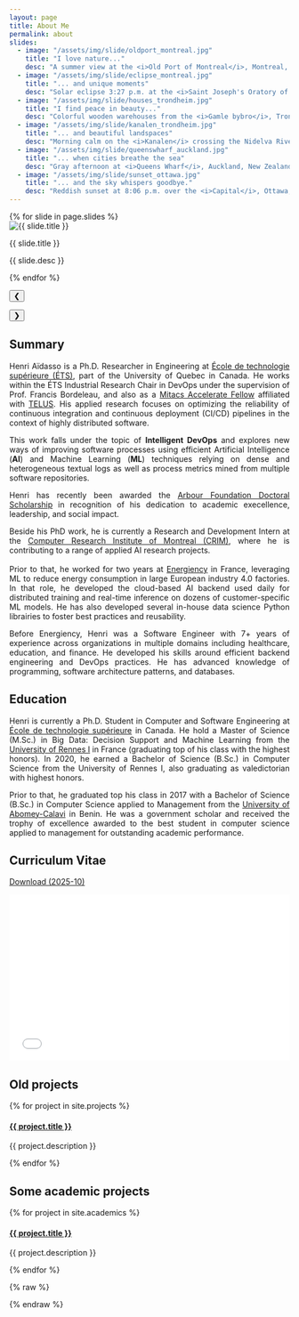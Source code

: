 ```yaml
---
layout: page
title: About Me
permalink: about
slides:
  - image: "/assets/img/slide/oldport_montreal.jpg"
    title: "I love nature..."
    desc: "A summer view at the <i>Old Port of Montreal</i>, Montreal, Canada."
  - image: "/assets/img/slide/eclipse_montreal.jpg"
    title: "... and unique moments"
    desc: "Solar eclipse 3:27 p.m. at the <i>Saint Joseph's Oratory of Mount Royal</i>, Montreal, Canada."
  - image: "/assets/img/slide/houses_trondheim.jpg"
    title: "I find peace in beauty..."
    desc: "Colorful wooden warehouses from the <i>Gamle bybro</i>, Trondeim, Norway."
  - image: "/assets/img/slide/kanalen_trondheim.jpg"
    title: "... and beautiful landspaces"
    desc: "Morning calm on the <i>Kanalen</i> crossing the Nidelva River, Trondheim, Norway."
  - image: "/assets/img/slide/queenswharf_auckland.jpg"
    title: "... when cities breathe the sea"
    desc: "Gray afternoon at <i>Queens Wharf</i>, Auckland, New Zealand."
  - image: "/assets/img/slide/sunset_ottawa.jpg"
    title: "... and the sky whispers goodbye."
    desc: "Reddish sunset at 8:06 p.m. over the <i>Capital</i>, Ottawa, Canada."
---
```


<div style="text-align: justify" class="custom-font">

<div class="relative w-full max-w-3xl mx-auto overflow-hidden  h-96">
  <div id="slider" class="flex transition-transform duration-700 ease-in-out">
    {% for slide in page.slides %}
      <div class="min-w-full flex flex-col">
        <!-- Image -->
        <img class="slide-img w-full h-72 object-cover !mb-0 p-0 block"
             src="{{ site.baseurl }}{{ slide.image }}"
             alt="{{ slide.title }}"
             data-slide="{{ forloop.index0 }}">
        <!-- Caption below image -->
        <div id="caption-{{ forloop.index0 }}" 
             class="caption-box w-full px-6  text-center transition-colors duration-500">
          <p class="text-sm font-semibold text-white !-mb-3 !mt-2.5">{{ slide.title }}</p>
          <p class="text-xs text-white/90 m-0 mb-1">{{ slide.desc }}</p>
        </div>
      </div>
    {% endfor %}
  </div>

  <!-- Navigation buttons -->
  <button id="prev" 
          class="absolute top-1/2 left-4 -translate-y-1/2 bg-white/70 dark:bg-slate-800/70 hover:bg-white text-xl w-12 h-12 rounded-full flex items-center justify-center shadow-md text-slate-800 dark:text-white">
    &#10094;
  </button>

  <button id="next" 
          class="absolute top-1/2 right-4 -translate-y-1/2 bg-white/70 dark:bg-slate-800/70 hover:bg-white text-xl w-12 h-12 rounded-full flex items-center justify-center shadow-md text-slate-800 dark:text-white">
    &#10095;
  </button>
</div>

<h2 class="dark:text-stone-200 mt-32">Summary</h2>
<p class="dark:text-stone-300">
Henri Aïdasso is a Ph.D. Researcher in Engineering at <a href="https://etsmtl.ca" target="_blank">École de technologie supérieure (ÉTS)</a>, part of the University of Quebec in Canada. He works within the ÉTS Industrial Research Chair in DevOps under the supervision of Prof. Francis Bordeleau, and also as a <a href="https://www.mitacs.ca/our-programs/accelerate/">Mitacs Accelerate Fellow</a> affiliated with <a href="https://www.telus.com/en" target="_blank">TELUS</a>. His applied research focuses on optimizing the reliability of continuous integration and continuous deployment (CI/CD) pipelines in the context of highly distributed software.

This work falls under the topic of <b>Intelligent DevOps</b> and explores new ways of improving software processes using efficient Artificial Intelligence (<b>AI</b>) and Machine Learning (<b>ML</b>) techniques relying on dense and heterogeneous textual logs as well as process metrics mined from multiple software repositories.

Henri has recently been awarded the <a href="https://www.fondationarbour.com/en/bourses-d-etudes-doctoract-phd-dba/" target="_blank">Arbour Foundation Doctoral Scholarship</a> in recognition of his dedication to academic execellence, leadership, and social impact.

Beside his PhD work, he is currently a Research and Development Intern at the <a href="https://crim.ca" target="_blank">Computer Research Institute of Montreal (CRIM)</a>, where he is contributing to a range of applied AI research projects.
<br><br>
Prior to that, he worked for two years at <a class="text-gray-500 dark:text-stone-300" href="https://www.energiency.com/" target="_blank">Energiency</a> in France, leveraging ML to reduce energy consumption in large European industry 4.0 factories. In that role, he developed the cloud-based AI backend used daily for distributed training and real-time inference on dozens of customer-specific ML models. He has also developed several in-house data science Python librairies to foster best practices and reusability.

Before Energiency, Henri was a Software Engineer with 7+ years of experience across organizations in multiple domains including healthcare, education, and finance. He developed his skills around efficient backend engineering and DevOps practices. He has advanced knowledge of programming, software architecture patterns, and databases.
</p>

<h2 class="dark:text-stone-200">Education</h2>
<p class="dark:text-stone-300">
Henri is currently a Ph.D. Student in Computer and Software Engineering at <a href="https://etsmtl.ca" target="_blank">École de technologie supérieure</a> in Canada.
He hold a <span class="">Master of Science (M.Sc.) in Big Data: Decision Support and Machine Learning</span> from the <a href="https://www.univ-rennes.fr" target="_blank">University of Rennes I</a> in France (graduating top of his class with the highest honors).
In 2020, he earned a Bachelor of Science (B.Sc.) in Computer Science from the University of Rennes I, also graduating as valedictorian with highest honors.

Prior to that, he graduated top his class in 2017 with a Bachelor of Science (B.Sc.) in Computer Science applied to Management from the <a href="https://uac.bj/" target="_blank">University of Abomey-Calavi</a> in Benin. He was a government scholar and received the trophy of excellence awarded to the best student in computer science applied to management for outstanding academic performance.
</p>

<h2 class="dark:text-stone-200">Curriculum Vitae</h2>
 <p><a href="{{site.baseurl}}/assets/raw/202510_CV__en_Henri_Aidasso.pdf" class="dark:text-stone-300" target="_blank">Download (2025-10)</a></p>
 <iframe
 src="{{site.baseurl}}/assets/js/viewer/viewer.html?file={{site.baseurl}}/assets/raw/202510_CV__en_Henri_Aidasso.pdf"
 width="100%"
 height="300px"
 style="border: none;"></iframe>

<h2 class="dark:text-stone-200">Old projects</h2>
<div>
  {% for project in site.projects %}
    <div>
  <h4><a class="!mb-0" href="{{ project.link }}" class="dark:text-stone-300" target="_blank">{{ project.title }}</a></h4>
  <p class="text-md text-stone-500 dark:text-stone-300 !mt-0">{{ project.description }}</p>
    </div>
  {% endfor %}
</div>

<h2 class="dark:text-stone-200 hidden">Some academic projects</h2>
<div class="hidden">
  {% for project in site.academics %}
    <div>
  <h4><a class="!mb-0" href="{{ project.link }}" class="dark:text-stone-300" target="_blank">{{ project.title }}</a></h4>
  <p class="text-md text-stone-500 dark:text-stone-300 !mt-0">{{ project.description }}</p>
    </div>
  {% endfor %}
</div>
</div>

{% raw %}
<script>
  const colorThief = new ColorThief();
  const images = document.querySelectorAll('.slide-img');

  images.forEach(img => {
    if (img.complete) applyColor(img);
    else img.addEventListener('load', () => applyColor(img));
  });

  function applyColor(img) {
    try {
      const rgb = colorThief.getColor(img);
      const [r, g, b] = rgb;
      const bg = `rgba(${r}, ${g}, ${b}, 0.7)`;
      document.getElementById(`caption-${img.dataset.slide}`).style.backgroundColor = bg;
    } catch (e) {
      console.warn('Color extraction failed:', e);
    }
  }

  // Slider navigation logic
  const slider = document.getElementById('slider');
  const slides = slider.children.length;
  let index = 0;
  document.getElementById('next').onclick = () => move(1);
  document.getElementById('prev').onclick = () => move(-1);

  function move(step) {
    index = (index + step + slides) % slides;
    slider.style.transform = `translateX(-${index * 100}%)`;
  }
</script>
{% endraw %}
